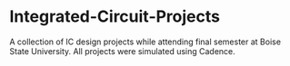 # Integrated-Circuit-Projects
A collection of IC design projects while attending final semester at Boise State University. All projects were simulated using Cadence.
